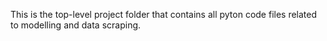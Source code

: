 This is the top-level project folder that contains all pyton code files related to modelling and data scraping.
